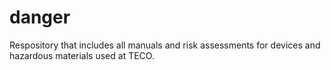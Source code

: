 # danger
Respository that includes all manuals and risk assessments for devices and hazardous materials used at TECO.
